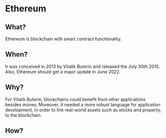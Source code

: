 # Ethereum


## What?

Ethereum is blockchain with smart contract functionality.


## When?

It was conceived in 2013 by Vitalik Buterin and released the July 30th 2015.
Also, Ethereum should get a major update in June 2022.


## Why?

For Vitalik Buterin, blockchains could benefit from other applications besides
money. Moreover, it needed a more robust language for application development,
in order to link real-world assets such as stocks and property, to the
blockchain.


## How?
